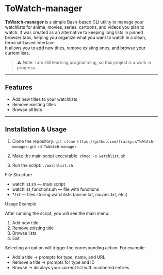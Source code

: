 # ToWatch-manager

**ToWatch-manager** is a simple Bash-based CLI utility to manage your watchlists for anime, movies, series, cartoons, and videos you plan to watch. It was created as an alternative to keeping long lists in pinned browser tabs, helping you organize what you want to watch in a clean, terminal-based interface.  
It allows you to add new titles, remove existing ones, and browse your current lists.

> ⚠️ Note: I am still learning programming, so this project is a work in progress.

---

## Features

- Add new titles to your watchlists
- Remove existing titles
- Browse all lists

---

## Installation & Usage

1. Clone the repository:
`git clone https://github.com/lrailgun/ToWatch-manager.git`
`cd ToWatch-manager`

2. Make the main script executable:
`chmod +x watchlist.sh`

3. Run the script:
`./watchlist.sh`

File Structure

- watchlist.sh — main script
- watchlist_functions.sh — file with functions
- *.txt — files storing watchlists (anime.txt, movies.txt, etc.)

Usage Example

After running the script, you will see the main menu:

1. Add new title
2. Remove existing title
3. Browse lists
0. Exit


Selecting an option will trigger the corresponding action. For example:

- Add a title → prompts for type, name, and URL
- Remove a title → prompts for type and ID
- Browse → displays your current list with numbered entries
